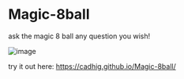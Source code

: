 # Magic-8ball

ask the magic 8 ball any question you wish!

![image](https://github.com/Cadhig/Magic-8ball/assets/160413853/9a6eb2a3-555a-4fab-8a94-943d41f907c7)

try it out here: https://cadhig.github.io/Magic-8ball/
